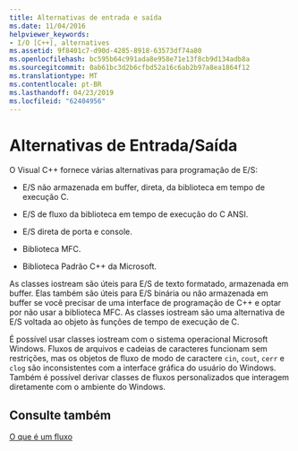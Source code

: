 ```yaml
---
title: Alternativas de entrada e saída
ms.date: 11/04/2016
helpviewer_keywords:
- I/O [C++], alternatives
ms.assetid: 9f8401c7-d90d-4285-8918-63573df74a80
ms.openlocfilehash: bc595b64c991ada8e958e71e13f8cb9d134adb8a
ms.sourcegitcommit: 0ab61bc3d2b6cfbd52a16c6ab2b97a8ea1864f12
ms.translationtype: MT
ms.contentlocale: pt-BR
ms.lasthandoff: 04/23/2019
ms.locfileid: "62404956"
---
```

# <a name="inputoutput-alternatives"></a>Alternativas de Entrada/Saída

O Visual C++ fornece várias alternativas para programação de E/S:

- E/S não armazenada em buffer, direta, da biblioteca em tempo de execução C.

- E/S de fluxo da biblioteca em tempo de execução do C ANSI.

- E/S direta de porta e console.

- Biblioteca MFC.

- Biblioteca Padrão C++ da Microsoft.

As classes iostream são úteis para E/S de texto formatado, armazenada em buffer. Elas também são úteis para E/S binária ou não armazenada em buffer se você precisar de uma interface de programação de C++ e optar por não usar a biblioteca MFC. As classes iostream são uma alternativa de E/S voltada ao objeto às funções de tempo de execução de C.

É possível usar classes iostream com o sistema operacional Microsoft Windows. Fluxos de arquivos e cadeias de caracteres funcionam sem restrições, mas os objetos de fluxo de modo de caractere `cin`, `cout`, `cerr` e `clog` são inconsistentes com a interface gráfica do usuário do Windows. Também é possível derivar classes de fluxos personalizados que interagem diretamente com o ambiente do Windows.

## <a name="see-also"></a>Consulte também

[O que é um fluxo](../standard-library/what-a-stream-is.md)<br/>
